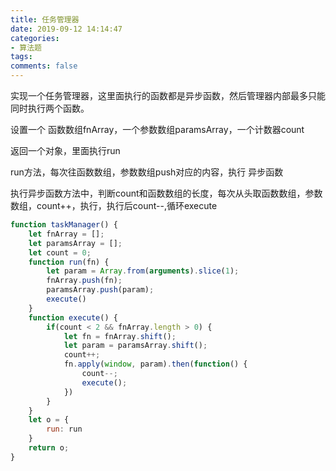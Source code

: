 ```yaml
---
title: 任务管理器
date: 2019-09-12 14:14:47
categories:
- 算法题
tags:
comments: false
---
```


实现一个任务管理器，这里面执行的函数都是异步函数，然后管理器内部最多只能同时执行两个函数。



设置一个 函数数组fnArray，一个参数数组paramsArray，一个计数器count



返回一个对象，里面执行run



run方法，每次往函数数组，参数数组push对应的内容，执行 异步函数



执行异步函数方法中，判断count和函数数组的长度，每次从头取函数数组，参数数组，count++，执行，执行后count--,循环execute

```js
function taskManager() {
    let fnArray = [];
    let paramsArray = [];
    let count = 0;
    function run(fn) {
        let param = Array.from(arguments).slice(1);
        fnArray.push(fn);
        paramsArray.push(param);
        execute()
    }
    function execute() {
        if(count < 2 && fnArray.length > 0) {
            let fn = fnArray.shift();
            let param = paramsArray.shift();
            count++;
            fn.apply(window, param).then(function() {
                count--;
                execute();
            })
        }
    }
    let o = {
        run: run
    }
    return o;
}
```